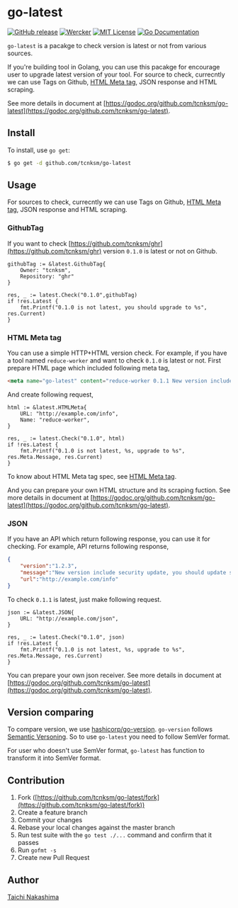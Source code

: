 go-latest 
====

[![GitHub release](http://img.shields.io/github/release/tcnksm/go-latest.svg?style=flat-square)][release]
[![Wercker](http://img.shields.io/wercker/ci/551e58c16b7badb9770001288.svg?style=flat-square)][wercker]
[![MIT License](http://img.shields.io/badge/license-MIT-blue.svg?style=flat-square)][license]
[![Go Documentation](http://img.shields.io/badge/go-documentation-blue.svg?style=flat-square)][godocs]

[release]: https://github.com/tcnksm/go-latest/releases
[wercker]: https://app.wercker.com/project/bykey/1059e8b0cf3bde5fc220477d39a1bf0e
[license]: https://github.com/tcnksm/go-latest/blob/master/LICENSE
[godocs]: http://godoc.org/github.com/tcnksm/go-latest


`go-latest` is a pacakge to check version is latest or not from various sources.

If you're building tool in Golang, you can use this pacakge for encourage user to upgrade latest version of your tool. For source to check, currecntly we can use Tags on Github, [HTML Meta tag](doc/html_meta.md), JSON response and HTML scraping.

See more details in document at [https://godoc.org/github.com/tcnksm/go-latest](https://godoc.org/github.com/tcnksm/go-latest).

## Install

To install, use `go get`:

```bash
$ go get -d github.com/tcnksm/go-latest
```

## Usage

For sources to check, currecntly we can use Tags on Github, [HTML Meta tag](doc/html_meta.md), JSON response and HTML scraping.

### GithubTag

If you want to check [https://github.com/tcnksm/ghr](https://github.com/tcnksm/ghr) version `0.1.0` is latest or not on Github.

```golang
githubTag := &latest.GithubTag{
    Owner: "tcnksm",
    Repository: "ghr"
}

res, _ := latest.Check("0.1.0",githubTag)
if !res.Latest {
    fmt.Printf("0.1.0 is not latest, you should upgrade to %s", res.Current)
}
```

### HTML Meta tag

You can use a simple HTTP+HTML version check. For example, if you have a tool named `reduce-worker` and want to check `0.1.0` is latest or not. First prepare HTML page which included following meta tag,

```html
<meta name="go-latest" content="reduce-worker 0.1.1 New version include security update">
```

And create following request,

```golang
html := &latest.HTMLMeta{
    URL: "http://example.com/info",
    Name: "reduce-worker",
}

res, _ := latest.Check("0.1.0", html)
if !res.Latest {
    fmt.Printf("0.1.0 is not latest, %s, upgrade to %s", res.Meta.Message, res.Current)
}
```

To know about HTML Meta tag spec, see [HTML Meta tag](doc/html_meta.md).

And you can prepare your own HTML structure and its scraping fuction. See more details in document at [https://godoc.org/github.com/tcnksm/go-latest](https://godoc.org/github.com/tcnksm/go-latest).

### JSON

If you have an API which return following response, you can use it for checking. For example, API returns following response,

```json
{
    "version":"1.2.3",
    "message":"New version include security update, you should update soon",
    "url":"http://example.com/info"
}
```

To check `0.1.1` is latest, just make following request.

```golang
json := &latest.JSON{
    URL: "http://example.com/json",
}

res, _ := latest.Check("0.1.0", json)
if !res.Latest {
    fmt.Printf("0.1.0 is not latest, %s, upgrade to %s", res.Meta.Message, res.Current)
}
```

You can prepare your own json receiver. See more details in document at [https://godoc.org/github.com/tcnksm/go-latest](https://godoc.org/github.com/tcnksm/go-latest).

## Version comparing

To compare version, we use [hashicorp/go-version](https://github.com/hashicorp/go-version). `go-version` follows [Semantic Versoning](http://semver.org/). So to use `go-latest` you need to follow SemVer format.

For user who doesn't use SemVer format, `go-latest` has function to transform it into SemVer format.

## Contribution

1. Fork ([https://github.com/tcnksm/go-latest/fork](https://github.com/tcnksm/go-latest/fork))
1. Create a feature branch
1. Commit your changes
1. Rebase your local changes against the master branch
1. Run test suite with the `go test ./...` command and confirm that it passes
1. Run `gofmt -s`
1. Create new Pull Request

## Author

[Taichi Nakashima](https://github.com/tcnksm)
